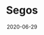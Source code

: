 ---
title: Segos
layout: frame
date: 2020-06-29
src: https://senobessusbolgon.wordpress.com/segos/
category: metaphysics
---